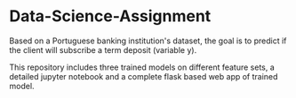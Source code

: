 # Data-Science-Assignment
Based on a Portuguese banking institution's dataset, the goal is to predict if the client will subscribe a term deposit (variable y).

This repository includes three trained models on different feature sets, a detailed jupyter notebook and a complete flask based web app of trained model.
